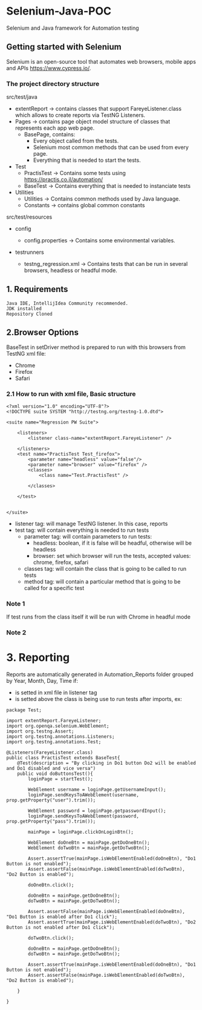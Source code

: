 # Selenium-Java-POC
Selenium and Java framework for Automation testing
## Getting started with Selenium
Selenium is an open-source tool that automates web browsers, mobile apps and APIs
https://www.cypress.io/.

### The project directory structure
src/test/java
- extentReport -> contains classes that support FareyeListener.class which allows to create reports via TestNG Listeners.
- Pages -> contains page object model structure of classes that represents each app web page.
    - BasePage, contains:
        - Every object called from the tests.
        - Selenium most common methods that can be used from every page.
        - Everything that is needed to start the tests.
- Test
    - PractisTest -> Contains some tests using https://practis.co.il/automation/
    - BaseTest -> Contains everything that is needed to instanciate tests
- Utilities
  - Utilities -> Contains common methods used by Java language.
  - Constants -> contains global common constants

src/test/resources
- config
    - config.properties -> Contains some environmental variables.

- testrunners
   - testng_regression.xml -> Contains tests that can be run in several browsers, headless or headful mode.

## 1. Requirements
    Java IDE, IntellijIdea Community recommended.
    JDK installed
    Repository Cloned

## 2.Browser Options
BaseTest in setDriver method is prepared to run with this browsers from TestNG xml file:
- Chrome
- Firefox
- Safari

### 2.1 How to run with xml file, Basic structure
``` 
<?xml version="1.0" encoding="UTF-8"?>
<!DOCTYPE suite SYSTEM "http://testng.org/testng-1.0.dtd">

<suite name="Regression PW Suite">

    <listeners>
        <listener class-name="extentReport.FareyeListener" />

    </listeners>
    <test name="PractisTest Test_firefox">
        <parameter name="headless" value="false"/>
        <parameter name="browser" value="firefox" />
        <classes>
            <class name="Test.PractisTest" />

        </classes>

    </test>
    

</suite>
```
- listener tag: will manage TestNG listener. In this case, reports
- test tag: will contain everything is needed to run tests
    - parameter tag: will contain parameters to run tests:
        - headless: boolean, if it is false will be headful, otherwise will be headless
        - browser: set which browser will run the tests, accepted values: chrome, firefox, safari
    - classes tag: will contain the class that is going to be called to run tests
    - method tag: will contain a particular method that is going to be called for a specific test
### Note 1
If test runs from the class itself it will be run with Chrome in headful mode
### Note 2

# 3. Reporting
Reports are automatically generated in Automation_Reports folder grouped by Year, Month, Day, Time if:
- is setted in xml file in listener tag
- is setted above the class is being use to run tests after imports, ex:

```
package Test;

import extentReport.FareyeListener;
import org.openqa.selenium.WebElement;
import org.testng.Assert;
import org.testng.annotations.Listeners;
import org.testng.annotations.Test;

@Listeners(FareyeListener.class)
public class PractisTest extends BaseTest{
    @Test(description = "By clicking in Do1 button Do2 will be enabled and Do1 disabled and vice versa")
    public void doButtonsTest(){
        loginPage = startTest();

        WebElement username = loginPage.getUsernameInput();
        loginPage.sendKeysToAWebElement(username, prop.getProperty("user").trim());

        WebElement password = loginPage.getpasswordInput();
        loginPage.sendKeysToAWebElement(password, prop.getProperty("pass").trim());

        mainPage = loginPage.clickOnLoginBtn();

        WebElement doOneBtn = mainPage.getDoOneBtn();
        WebElement doTwoBtn = mainPage.getDoTwoBtn();

        Assert.assertTrue(mainPage.isWebElementEnabled(doOneBtn), "Do1 Button is not enabled");
        Assert.assertFalse(mainPage.isWebElementEnabled(doTwoBtn), "Do2 Button is enabled");

        doOneBtn.click();

        doOneBtn = mainPage.getDoOneBtn();
        doTwoBtn = mainPage.getDoTwoBtn();

        Assert.assertFalse(mainPage.isWebElementEnabled(doOneBtn), "Do1 Button is enabled after Do1 click");
        Assert.assertTrue(mainPage.isWebElementEnabled(doTwoBtn), "Do2 Button is not enabled after Do1 click");

        doTwoBtn.click();

        doOneBtn = mainPage.getDoOneBtn();
        doTwoBtn = mainPage.getDoTwoBtn();

        Assert.assertTrue(mainPage.isWebElementEnabled(doOneBtn), "Do1 Button is not enabled");
        Assert.assertFalse(mainPage.isWebElementEnabled(doTwoBtn), "Do2 Button is enabled");

    }

}
```